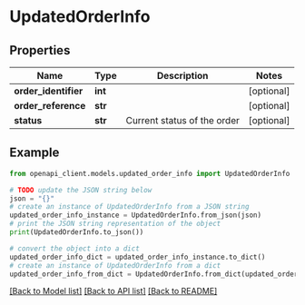 # UpdatedOrderInfo


## Properties

Name | Type | Description | Notes
------------ | ------------- | ------------- | -------------
**order_identifier** | **int** |  | [optional] 
**order_reference** | **str** |  | [optional] 
**status** | **str** | Current status of the order | [optional] 

## Example

```python
from openapi_client.models.updated_order_info import UpdatedOrderInfo

# TODO update the JSON string below
json = "{}"
# create an instance of UpdatedOrderInfo from a JSON string
updated_order_info_instance = UpdatedOrderInfo.from_json(json)
# print the JSON string representation of the object
print(UpdatedOrderInfo.to_json())

# convert the object into a dict
updated_order_info_dict = updated_order_info_instance.to_dict()
# create an instance of UpdatedOrderInfo from a dict
updated_order_info_from_dict = UpdatedOrderInfo.from_dict(updated_order_info_dict)
```
[[Back to Model list]](../README.md#documentation-for-models) [[Back to API list]](../README.md#documentation-for-api-endpoints) [[Back to README]](../README.md)


